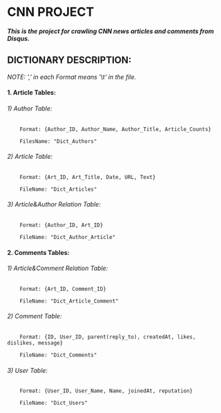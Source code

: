# CNN PROJECT

**_This is the project for crawling CNN news articles and comments from Disqus._**

## DICTIONARY DESCRIPTION:

*NOTE: ',' in each Format means '\t' in the file.*

#### 1. Article Tables:

###### 1) Author Table:

        Format: {Author_ID, Author_Name, Author_Title, Article_Counts}

        FilesName: "Dict_Authors"

###### 2) Article Table:

        Format: {Art_ID, Art_Title, Date, URL, Text}

        FileName: "Dict_Articles"

###### 3) Article&Author Relation Table:

        Format: {Author_ID, Art_ID}

        FileName: "Dict_Author_Article"

#### 2. Comments Tables:

###### 1) Article&Comment Relation Table:

        Format: {Art_ID, Comment_ID}

        FileName: "Dict_Article_Comment"

###### 2) Comment Table:

        Format: {ID, User_ID, parent(reply_to), createdAt, likes, dislikes, message}

        FileName: "Dict_Comments"

###### 3) User Table:

        Format: {User_ID, User_Name, Name, joinedAt, reputation}

        FileName: "Dict_Users"

